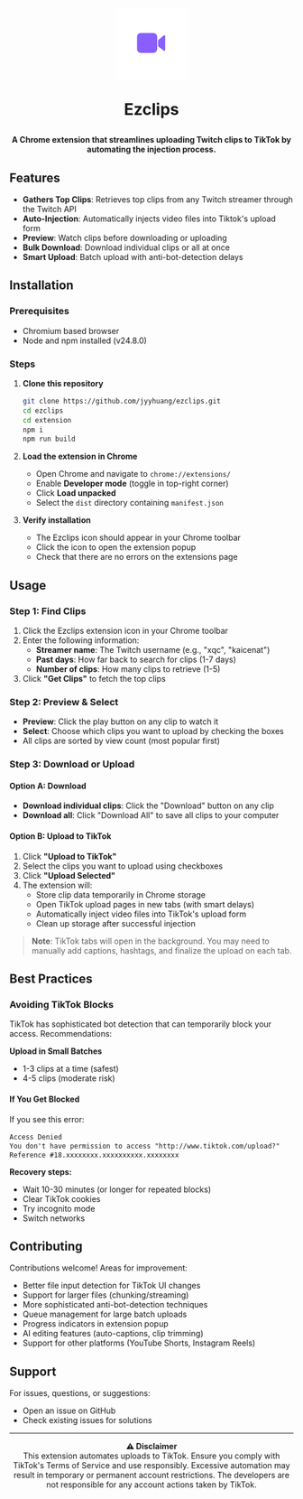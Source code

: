 <h1 align="center">
  <img src="https://raw.githubusercontent.com/jyyhuang/ezclips/refs/heads/main/extension/public/ezclips128.png" alt="ezclips">

Ezclips

</h1>

<p align="center">
  <strong>A Chrome extension that streamlines uploading Twitch clips to TikTok by automating the injection process.</strong>
</p>

## Features

- **Gathers Top Clips**: Retrieves top clips from any Twitch streamer through the Twitch API
- **Auto-Injection**: Automatically injects video files into Tiktok's upload form
- **Preview**: Watch clips before downloading or uploading
- **Bulk Download**: Download individual clips or all at once
- **Smart Upload**: Batch upload with anti-bot-detection delays

## Installation

### Prerequisites

- Chromium based browser
- Node and npm installed (v24.8.0)

### Steps

1. **Clone this repository**

   ```bash
   git clone https://github.com/jyyhuang/ezclips.git
   cd ezclips
   cd extension
   npm i
   npm run build
   ```

2. **Load the extension in Chrome**
   - Open Chrome and navigate to `chrome://extensions/`
   - Enable **Developer mode** (toggle in top-right corner)
   - Click **Load unpacked**
   - Select the `dist` directory containing `manifest.json`

3. **Verify installation**
   - The Ezclips icon should appear in your Chrome toolbar
   - Click the icon to open the extension popup
   - Check that there are no errors on the extensions page

## Usage

### Step 1: Find Clips

1. Click the Ezclips extension icon in your Chrome toolbar
2. Enter the following information:
   - **Streamer name**: The Twitch username (e.g., "xqc", "kaicenat")
   - **Past days**: How far back to search for clips (1-7 days)
   - **Number of clips**: How many clips to retrieve (1-5)
3. Click **"Get Clips"** to fetch the top clips

### Step 2: Preview & Select

- **Preview**: Click the play button on any clip to watch it
- **Select**: Choose which clips you want to upload by checking the boxes
- All clips are sorted by view count (most popular first)

### Step 3: Download or Upload

#### Option A: Download

- **Download individual clips**: Click the "Download" button on any clip
- **Download all**: Click "Download All" to save all clips to your computer

#### Option B: Upload to TikTok

1. Click **"Upload to TikTok"**
2. Select the clips you want to upload using checkboxes
3. Click **"Upload Selected"**
4. The extension will:
   - Store clip data temporarily in Chrome storage
   - Open TikTok upload pages in new tabs (with smart delays)
   - Automatically inject video files into TikTok's upload form
   - Clean up storage after successful injection

> **Note**: TikTok tabs will open in the background. You may need to manually add captions, hashtags, and finalize the upload on each tab.

## Best Practices

### Avoiding TikTok Blocks

TikTok has sophisticated bot detection that can temporarily block your access. Recommendations:

**Upload in Small Batches**

- 1-3 clips at a time (safest)
- 4-5 clips (moderate risk)

#### If You Get Blocked

If you see this error:

```
Access Denied
You don't have permission to access "http://www.tiktok.com/upload?"
Reference #18.xxxxxxxx.xxxxxxxxxx.xxxxxxxx
```

**Recovery steps:**

- Wait 10-30 minutes (or longer for repeated blocks)
- Clear TikTok cookies
- Try incognito mode
- Switch networks

## Contributing

Contributions welcome! Areas for improvement:

- Better file input detection for TikTok UI changes
- Support for larger files (chunking/streaming)
- More sophisticated anti-bot-detection techniques
- Queue management for large batch uploads
- Progress indicators in extension popup
- AI editing features (auto-captions, clip trimming)
- Support for other platforms (YouTube Shorts, Instagram Reels)

## Support

For issues, questions, or suggestions:

- Open an issue on GitHub
- Check existing issues for solutions

---

<p align="center">
  <strong>⚠️ Disclaimer</strong><br>
  This extension automates uploads to TikTok. Ensure you comply with TikTok's Terms of Service and use responsibly. Excessive automation may result in temporary or permanent account restrictions. The developers are not responsible for any account actions taken by TikTok.
</p>
